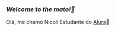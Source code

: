 ### *Welcome to the mato!🤠*
Olá, me chamo Nicoli
Estudante do [Alura](https://cursos.alura.com.br/)💙
